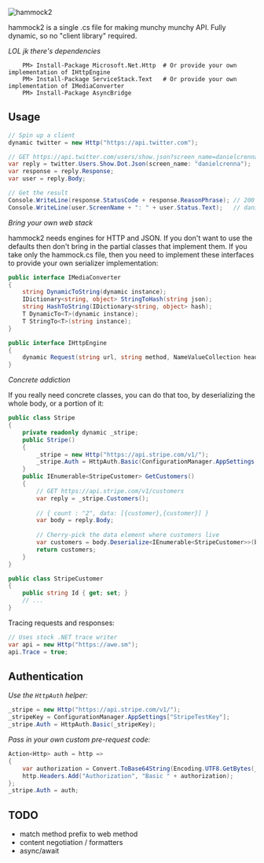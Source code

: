 ![hammock2](https://github.com/danielcrenna/hammock2/raw/master/logo.png) 

hammock2 is a single .cs file for making munchy munchy API. Fully dynamic, so no "client library" required.

_LOL jk there's dependencies_
```
	PM> Install-Package Microsoft.Net.Http	# Or provide your own implementation of IHttpEngine
	PM> Install-Package ServiceStack.Text	# Or provide your own implementation of IMediaConverter
	PM> Install-Package AsyncBridge
```

Usage
-----
```csharp
// Spin up a client
dynamic twitter = new Http("https://api.twitter.com");

// GET https://api.twitter.com/users/show.json?screen_name=danielcrenna
var reply = twitter.Users.Show.Dot.Json(screen_name: "danielcrenna");    
var response = reply.Response;
var user = reply.Body;

// Get the result
Console.WriteLine(response.StatusCode + response.ReasonPhrase); // 200 OK
Console.WriteLine(user.ScreenName + ": " + user.Status.Text);   // danielcrenna: Best. Library. Evar.
```

_Bring your own web stack_

hammock2 needs engines for HTTP and JSON. If you don't want to use the defaults then don't bring 
in the partial classes that implement them. If you take only the hammock.cs file, then you need to implement
these interfaces to provide your own serializer implementation:

```csharp
public interface IMediaConverter
{
    string DynamicToString(dynamic instance);
    IDictionary<string, object> StringToHash(string json);
    string HashToString(IDictionary<string, object> hash);
    T DynamicTo<T>(dynamic instance);
    T StringTo<T>(string instance);
}

public interface IHttpEngine
{
    dynamic Request(string url, string method, NameValueCollection headers, dynamic body, bool trace);
}
```

_Concrete addiction_

If you really need concrete classes, you can do that too, by deserializing the whole body, or a portion of it:

```csharp
public class Stripe
{
    private readonly dynamic _stripe;
    public Stripe()
    {
        _stripe = new Http("https://api.stripe.com/v1/");
        _stripe.Auth = HttpAuth.Basic(ConfigurationManager.AppSettings["StripeTestKey"]);
    }
    public IEnumerable<StripeCustomer> GetCustomers()
    {
        // GET https://api.stripe.com/v1/customers
        var reply = _stripe.Customers();
        
        // { count : "2", data: [{customer},{customer}] }
        var body = reply.Body;
        
        // Cherry-pick the data element where customers live
        var customers = body.Deserialize<IEnumerable<StripeCustomer>>(body.Data);
        return customers;
    }
}

public class StripeCustomer
{
    public string Id { get; set; }
	// ...
}
```

Tracing requests and responses:

```csharp
// Uses stock .NET trace writer
var api = new Http("https://awe.sm");
api.Trace = true;
```

Authentication
--------------
*Use the `HttpAuth` helper:*
```csharp
_stripe = new Http("https://api.stripe.com/v1/");
_stripeKey = ConfigurationManager.AppSettings["StripeTestKey"];
_stripe.Auth = HttpAuth.Basic(_stripeKey);
```

*Pass in your own custom pre-request code:*
```csharp
Action<Http> auth = http =>
{
    var authorization = Convert.ToBase64String(Encoding.UTF8.GetBytes(_stripeKey + ":"));
    http.Headers.Add("Authorization", "Basic " + authorization);
};
_stripe.Auth = auth;
```

TODO
----
- match method prefix to web method
- content negotiation / formatters
- async/await